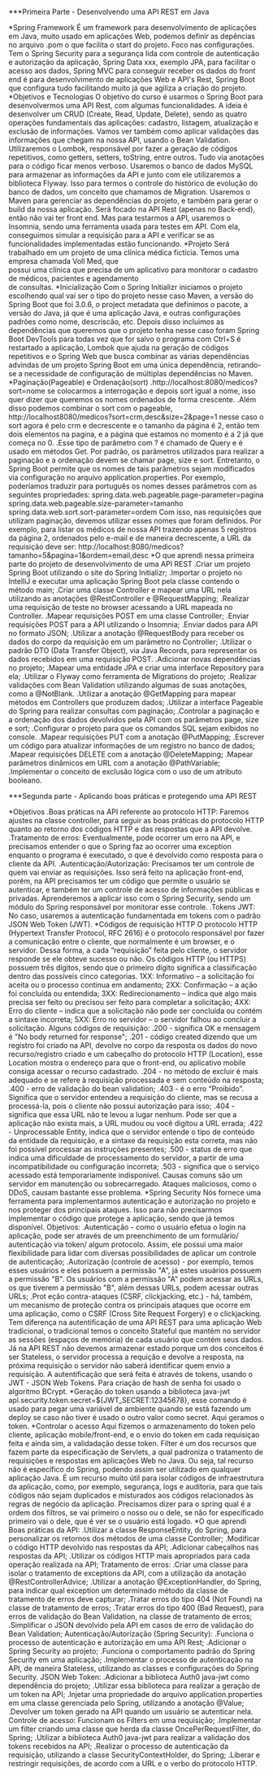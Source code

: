 ***Primeira Parte - Desenvolvendo uma API REST em Java

*Spring Framework
  É um framework para desenvolvimento de aplicações em Java, muito usado em aplicações Web, podemos definir 
  as depências no arquivo .pom o que facilita o start do projeto. Foco nas configurações. Tem o Spring 
  Security para a segurança lida com controle de autenticação e autorização da aplicação, Spring Data xxx, 
  exemplo JPA, para facilitar o acesso aos dados, Spring MVC para conseguir receber os dados do front end 
  é para desenvolvimento de aplicações Web e API's Rest, Spring Boot que configura tudo facilitando muito 
  já que agiliza a criação do projeto.
*Objetivos e Tecnologias
  O objetivo do curso é usarmos o Spring Boot para desenvolvermos uma API Rest, com algumas funcionalidades. 
  A ideia é desenvolver um CRUD (Create, Read, Update, Delete), sendo as quatro operações fundamentais das 
  aplicações: cadastro, listagem, atualização e exclusão de informações. Vamos ver também como aplicar validações 
  das informações que chegam na nossa API, usando o Bean Validation.
  Utilizaremos o Lombok, responsável por fazer a geração de códigos repetitivos, como getters, setters, 
  toString, entre outros. Tudo via anotações para o código ficar menos verboso.
  Usaremos o banco de dados MySQL para armazenar as informações da API e junto com ele utilizaremos a 
  biblioteca Flyway. Isso para termos o controle do histórico de evolução do banco de dados, um conceito 
  que chamamos de Migration.
  Usaremos o Maven para gerenciar as dependências do projeto, e também para gerar o build da nossa aplicação. 
  Será focado na API Rest (apenas no Back-end), então não vai ter front end. Mas para testarmos a API, 
  usaremos o Insomnia, sendo uma ferramenta usada para testes em API. Com ela, conseguimos simular a requisição 
  para a API e verificar se as funcionalidades implementadas estão funcionando.
*Projeto
  Será trabalhado em um projeto de uma clínica médica fictícia. Temos uma empresa chamada Voll Med, que   
  possui uma clínica que precisa de um aplicativo para monitorar o cadastro de médicos, pacientes e agendamento   
  de consultas.
*Inicialização 
  Com o Spring Initializr iniciamos o projeto escolhendo qual vai ser o tipo do projeto nesse caso Maven, 
  a versão do Spring Boot que foi 3.0.6, o project metadata que definimos o pacote, a versão do Java, já 
  que é uma aplicação Java, e outras configurações padrões como nome, descriscão, etc. Depois disso incluimos 
  as dependências que queremos que o projeto tenha nesse caso foram Spring Boot DevTools para todas vez que 
  for salvo o programa com Ctrl+S é restartado a aplicação, Lombok que ajuda na geração de códigos repetitivos 
  e o Spring Web que busca combinar as várias dependências advindas de um projeto Spring Boot em uma única 
  dependência, retirando-se a necessidade de configuração de múltiplas dependências no Maven.
*Paginação(Pageable) e Ordenação(sort)
  .http://localhost:8080/medicos?sort=nome se colocarmos a interrogação e depois sort igual a nome, isso 
  quer dizer que queremos os nomes ordenados de forma crescente.
  .Além disso podemos combinar o sort com o pageable, http://localhost8080/medicos?sort=crm,desc&size=2&page=1 
  nesse caso o sort agora é pelo crm e decrescente e o tamanho da página é 2, então tem dois elementos na 
  pagina, e a página que estamos no momento é a 2 já que começa no 0.
  .Esse tipo de parâmetro com ? é chamado de Query e é usado em métodos Get.
  Por padrão, os parâmetros utilizados para realizar a paginação e a ordenação devem se chamar page, size 
  e sort. Entretanto, o Spring Boot permite que os nomes de tais parâmetros sejam modificados via configuração 
  no arquivo application.properties.
  Por exemplo, poderíamos traduzir para português os nomes desses parâmetros com as seguintes propriedades:
  spring.data.web.pageable.page-parameter=pagina
  spring.data.web.pageable.size-parameter=tamanho
  spring.data.web.sort.sort-parameter=ordem
  Com isso, nas requisições que utilizam paginação, devemos utilizar esses nomes que foram definidos. Por exemplo, 
  para listar os médicos de nossa API trazendo apenas 5 registros da página 2, ordenados pelo e-mail e de 
  maneira decrescente, a URL da requisição deve ser:
  http://localhost:8080/medicos?tamanho=5&pagina=1&ordem=email,desc
*O que aprendi nessa primeira parte do projeto de desenvolvimento de uma API REST
  .Criar um projeto Spring Boot utilizando o site do Spring Initializr;
  .Importar o projeto no IntelliJ e executar uma aplicação Spring Boot pela classe contendo o método main;
  .Criar uma classe Controller e mapear uma URL nela utilizando as anotações @RestController e @RequestMapping;
  .Realizar uma requisição de teste no browser acessando a URL mapeada no Controller.
  .Mapear requisições POST em uma classe Controller;
  .Enviar requisições POST para a API utilizando o Insomnia;
  .Enviar dados para API no formato JSON;
  .Utilizar a anotação @RequestBody para receber os dados do corpo da requisição em um parâmetro no Controller;
  .Utilizar o padrão DTO (Data Transfer Object), via Java Records, para representar os dados recebidos em uma requisição POST.
  .Adicionar novas dependências no projeto;
  .Mapear uma entidade JPA e criar uma interface Repository para ela;
  .Utilizar o Flyway como ferramenta de Migrations do projeto;
  .Realizar validações com Bean Validation utilizando algumas de suas anotações, como a @NotBlank.
  .Utilizar a anotação @GetMapping para mapear métodos em Controllers que produzem dados;
  .Utilizar a interface Pageable do Spring para realizar consultas com paginação;
  .Controlar a paginação e a ordenação dos dados devolvidos pela API com os parâmetros page, size e sort;
  .Configurar o projeto para que os comandos SQL sejam exibidos no console.
  .Mapear requisições PUT com a anotação @PutMapping;
  .Escrever um código para atualizar informações de um registro no banco de dados;
  .Mapear requisições DELETE com a anotação @DeleteMapping;
  .Mapear parâmetros dinâmicos em URL com a anotação @PathVariable;
  .Implementar o conceito de exclusão lógica com o uso de um atributo booleano.

***Segunda parte - Aplicando boas práticas e protegendo uma API REST

*Objetivos
  .Boas práticas na API referente ao protocolo HTTP: 
      Faremos ajustes na classe controller, para seguir as boas práticas do protocolo HTTP quanto ao retorno 
      dos códigos HTTP e das respostas que a API devolve.
  .Tratamento de erros:
      Eventualmente, pode ocorrer um erro na API, e precisamos entender o que o Spring faz ao ocorrer uma 
      exception enquanto o programa é executado, o que é devolvido como resposta para o cliente da API.
  .Autenticação/Autorização:
      Precisamos ter um controle de quem vai enviar as requisições. Isso será feito na aplicação front-end, 
      porém, na API precisamos ter um código que permite o usuário se autenticar, e também ter um controle de 
      acesso de informações públicas e privadas.
      Aprenderemos a aplicar isso com o Spring Security, sendo um módulo do Spring responsável por monitorar esse 
      controle.
  .Tokens JWT:
      No caso, usaremos a autenticação fundamentada em tokens com o padrão JSON Web Token (JWT).
*Códigos de requisição HTTP
  O protocolo HTTP (Hypertext Transfer Protocol, RFC 2616) é o protocolo responsável por fazer a comunicação entre o 
  cliente, que normalmente é um browser, e o servidor. Dessa forma, a cada “requisição” feita pelo cliente, o servidor 
  responde se ele obteve sucesso ou não.
  Os códigos HTTP (ou HTTPS) possuem três dígitos, sendo que o primeiro dígito significa a classificação dentro das 
  possíveis cinco categorias.
  1XX: Informativo – a solicitação foi aceita ou o processo continua em andamento; 
  2XX: Confirmação – a ação foi concluída ou entendida;
  3XX: Redirecionamento – indica que algo mais precisa ser feito ou precisou ser feito para completar a solicitação; 
  4XX: Erro do cliente – indica que a solicitação não pode ser concluída ou contém a sintaxe incorreta; 
  5XX: Erro no servidor – o servidor falhou ao concluir a solicitação.
  Alguns códigos de requisição: 
  .200 - significa OK e mensagem é "No body returned for response";
  .201 - código created dizendo que um registro foi criado na API, devolve no corpo da resposta os dados do novo 
  recurso/registro criado e um cabeçalho do protocolo HTTP (Location), esse Location mostra o endereço para que o 
  front-end, ou aplicativo mobile consiga acessar o recurso cadastrado.
  .204 - no método de excluir é mais adequado e se refere à requisição processada e sem conteúdo na resposta;
  .400 - erro de validação do bean validation;
  .403 - é o erro “Proibido”. Significa que o servidor entendeu a requisição do cliente, mas se recusa a processá-la, 
  pois o cliente não possui autorização para isso;
  .404 - significa que essa URL não te levou a lugar nenhum. Pode ser que a aplicação não exista mais, a URL mudou ou 
  você digitou a URL errada;
  .422  - Unprocessable Entity, indica que o servidor entende o tipo de conteúdo da entidade da requisição, e a sintaxe 
  da requisição esta correta, mas não foi possível processar as instruções presentes;
  .500 - status de erro que indica uma dificuldade de processamento do servidor, a partir de uma incompatibilidade ou 
  configuração incorreta;
  .503 - significa que o serviço acessado está temporariamente indisponível. Causas comuns são um servidor em manutenção 
  ou sobrecarregado. Ataques maliciosos, como o DDoS, causam bastante esse problema.
*Spring Security
  Nós fornece uma ferramenta para implementarmos autenticação e autorização no projeto e nos proteger dos principais ataques. 
  Isso para não precisarmos implementar o código que protege a aplicação, sendo que já temos disponível.
  Objetivos:
    .Autenticação - como o usuário efetua o login na aplicação, pode ser através de um preenchimento de um formulário/ 
    autenticação via token/ algum protocolo. Assim, ele possui uma maior flexibilidade para lidar com diversas possibilidades 
    de aplicar um controle de autenticação;
    .Autorização (controle de acesso) - por exemplo, temos esses usuários e eles possuem a permissão "A", já estes usuários possuem 
    a permissão "B". Os usuários com a permissão "A" podem acessar as URLs, os que tiverem a permissão "B", além dessas URLs, podem acessar outras URLs;
    .Prot eção contra-ataques (CSRF, clickjacking, etc.) - há, também, um mecanismo de proteção contra os principais ataques que ocorre em uma aplicação, 
    como o CSRF (Cross Site Request Forgery) e o clickjacking.
  Tem diferença na autentificação de uma API REST para uma aplicação Web tradicional, o tradicional temos o conceito Stateful que mantém no servidor as 
  sessões (espaços de memória) de cada usuário que contém seus dados. Já na API REST não devemos armazenar estado porque um dos conceitos é ser Stateless, 
  o servidor processa a requição e devolve a resposta, na próxima requisição o servidor não saberá identificar quem envio a requisição. A autentificação 
  que será feita é através de tokens, usando o JWT - JSON Web Tokens.
  Para criação de hash de senha foi usado o algoritmo BCrypt.
*Geração do token usando a biblioteca java-jwt
  api.security.token.secret=${JWT_SECRET:12345678}, esse comando é usado para pegar uma variável de ambiente
  quando se está fazendo um deploy se caso não tiver é usado o outro valor como secret.
  Aqui geramos o token.
*Controlar o acesso 
  Aqui fizemos o armazenamento do token pelo cliente, aplicação mobile/front-end, e o envio do token em cada 
  requisiçao feita e ainda sim, a validadação desse token.
  Filter é um dos recursos que fazem parte da especificação de Servlets, a qual padroniza o tratamento de 
  requisições e respostas em aplicações Web no Java. Ou seja, tal recurso não é específico do Spring, podendo 
  assim ser utilizado em qualquer aplicação Java.
  É um recurso muito útil para isolar códigos de infraestrutura da aplicação, como, por exemplo, segurança, 
  logs e auditoria, para que tais códigos não sejam duplicados e misturados aos códigos relacionados às regras 
  de negócio da aplicação.
  Precisamos dizer para o spring qual é a ordem dos filtros, se vai primeiro o nosso ou o dele, se não for 
  especificado primeiro vai o dele, que é ver se o usuário está logado.
*O que aprendi
  Boas práticas da API: 
    .Utilizar a classe ResponseEntity, do Spring, para personalizar os retornos dos métodos de uma classe Controller;
    .Modificar o código HTTP devolvido nas respostas da API;
    .Adicionar cabeçalhos nas respostas da API;
    .Utilizar os códigos HTTP mais apropriados para cada operação realizada na API;
  Tratamento de erros:
    .Criar uma classe para isolar o tratamento de exceptions da API, com a utilização da anotação @RestControllerAdvice;
    .Utilizar a anotação @ExceptionHandler, do Spring, para indicar qual exception um determinado método da classe de tratamento de erros deve capturar;
    .Tratar erros do tipo 404 (Not Found) na classe de tratamento de erros;
    .Tratar erros do tipo 400 (Bad Request), para erros de validação do Bean Validation, na classe de tratamento de erros;
    .Simplificar o JSON devolvido pela API em casos de erro de validação do Bean Validation;
  Autenticação/Autorização (Spring Security):
    .Funciona o processo de autenticação e autorização em uma API Rest;
    .Adicionar o Spring Security ao projeto;
    .Funciona o comportamento padrão do Spring Security em uma aplicação;
    .Implementar o processo de autenticação na API, de maneira Stateless, utilizando as classes e configurações do Spring Security.
  JSON Web Token:
    .Adicionar a biblioteca Auth0 java-jwt como dependência do projeto;
    .Utilizar essa biblioteca para realizar a geração de um token na API;
    .Injetar uma propriedade do arquivo application.properties em uma classe gerenciada pelo Spring, utilizando a anotação @Value;
    .Devolver um token gerado na API quando um usuário se autenticar nela.
  Controle de acesso:
  Funcionam os Filters em uma requisição;
    .Implementar um filter criando uma classe que herda da classe OncePerRequestFilter, do Spring;
    .Utilizar a biblioteca Auth0 java-jwt para realizar a validação dos tokens recebidos na API;
    .Realizar o processo de autenticação da requisição, utilizando a classe SecurityContextHolder, do Spring;
    .Liberar e restringir requisições, de acordo com a URL e o verbo do protocolo HTTP.